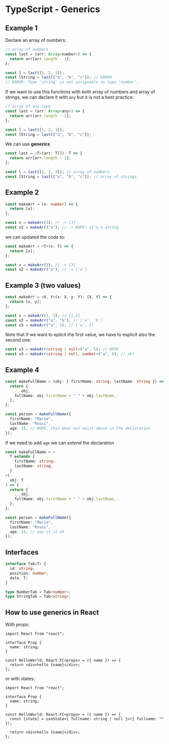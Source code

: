 # TypeScript - Generics

## Example 1

Declare an array of numbers:

```js
// array of numbers
const last = (arr: Array<number>) => {
  return arr[arr.length - 1];
};

const l = last([1, 2, 3]);
const lString = last(["a", "b", "c"]); // ERROR
// ERROR: Type 'string' is not assignable to type 'number'.
```

If we want to use this functions with both array of numbers and array of strings, we can declare it with `any` but it is not a best practice:

```js
// array of any type
const last = (arr: Array<any>) => {
  return arr[arr.length - 1];
};

const l = last([1, 2, 3]);
const lString = last(["a", "b", "c"]);
```

We can use **generics**

```ts
const last = <T>(arr: T[]): T => {
  return arr[arr.length - 1];
};

const l = last([1, 2, 3]); // array of numbers
const lString = last(["a", "b", "c"]); // array of strings
```

## Example 2

```ts
const makeArr = (x: number) => {
  return [x];
};

const v = makeArr(3); // -> [3]
const v2 = makeArr("a"); // -> NOPE! it's a string
```

we can updated the code to:

```ts
const makeArr = <T>(x: T) => {
  return [x];
};

const v = makeArr(3); // -> [3]
const v2 = makeArr("a"); // -> ['a']
```

## Example 3 (two values)

```ts
const makeArr = <X, Y>(x: X, y: Y): [X, Y] => {
  return [x, y];
};

const v = makeArr(1, 2); // [1,2]
const v2 = makeArr("a", "b"); // ['a', 'b']
const v3 = makeArr("a", 5); // ['a', 5]
```

Note that if we want to eplicit the first value, we have to esplicit also the second one:

```ts
const v3 = makeArr<string | null>("a", 5); // NOPE
const v3 = makeArr<string | null, number>("a", 5); // ok!
```

## Example 4

```ts
const makeFullName = (obj: { firstName: string; lastName: string }) => {
  return {
    ...obj,
    fullName: obj.firstName + " " + obj.lastName,
  };
};

const person = makeFullName({
  firstName: "Mario",
  lastName: "Rossi",
  age: 15, // NOPE, this does not exist above in the declaration
});
```

If we need to add `age` we can _extend_ the declaration

```ts
const makeFullName = <
  T extends {
    firstName: string;
    lastName: string;
  }
>(
  obj: T
) => {
  return {
    ...obj,
    fullName: obj.firstName + " " + obj.lastName,
  };
};

const person = makeFullName({
  firstName: "Mario",
  lastName: "Rossi",
  age: 15, // now it is ok
});
```

## Interfaces

```ts
interface Tab<T> {
  id: string;
  position: number;
  data: T;
}

type NumberTab = Tab<number>;
type StringTab = Tab<string>;
```

## How to use generics in React

With props:

```tsx
import React from "react";

interface Prop {
  name: string;
}

const HelloWorld: React.FC<props> = ({ name }) => {
  return <div>hello {name}</div>;
};
```

or with states:

```tsx
import React from "react";

interface Prop {
  name: string;
}

const HelloWorld: React.FC<props> = ({ name }) => {
  const [state] = useState<{ fullname: string | null }>({ fullname: "" });

  return <div>hello {name}</div>;
};
```
